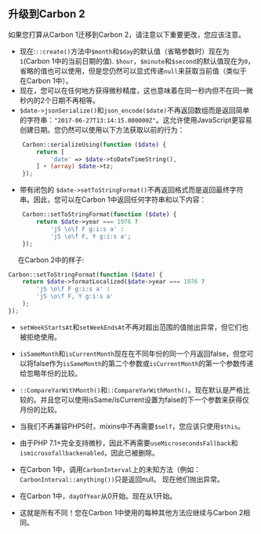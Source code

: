 ## 升级到Carbon 2

如果您打算从Carbon 1迁移到Carbon 2，请注意以下重要更改，您应该注意。

* 现在:`::create()`方法中`$month`和`$day`的默认值（省略参数时）现在为`1`(Carbon 1中的当前日期的值). `$hour`，`$minute`和`$second`的默认值现在为`0`，省略的值也可以使用，但是您仍然可以显式传递`null`来获取当前值（类似于 在Carbon 1中）。
* 现在，您可以在任何地方获得微秒精度，这也意味着在同一秒内但不在同一微秒内的2个日期不再相等。
* `$date->jsonSerialize()`和`json_encode($date)`不再返回数组而是返回简单的字符串：`"2017-06-27T13:14:15.000000Z"`。这允许使用JavaScript更容易创建日期。您仍然可以使用以下方法获取以前的行为：
```php
    Carbon::serializeUsing(function ($date) {
        return [
            'date' => $date->toDateTimeString(),
        ] + (array) $date->tz;
    });
```
* 带有闭包的 `$date->setToStringFormat()`不再返回格式而是返回最终字符串。因此，您可以在Carbon 1中返回任何字符串和以下内容：
```php
    Carbon::setToStringFormat(function ($date) {
        return $date->year === 1976 ?
            'jS \o\f F g:i:s a' :
            'jS \o\f F, Y g:i:s a';
    });
```
&nbsp;&nbsp;&nbsp;&nbsp;&nbsp;在Carbon 2中的样子:
```php
Carbon::setToStringFormat(function ($date) {
    return $date->formatLocalized($date->year === 1976 ?
        'jS \o\f F g:i:s a' :
        'jS \o\f F, Y g:i:s a'
    );
});
```
* `setWeekStartsAt`和`setWeekEndsAt`不再对超出范围的值抛出异常，但它们也被拒绝使用。

* `isSameMonth`和`isCurrentMonth`现在在不同年份的同一个月返回false，但您可以将false作为`isSameMonth`的第二个参数或`isCurrentMonth`的第一个参数传递给忽略年份的比较。
* `::CompareYarWithMonth()`和`::CompareYarWithMonth()`。现在默认是严格比较的。并且您可以使用isSame/isCurrent设置为false的下一个参数来获得仅月份的比较。
* 当我们不再兼容PHP5时，mixins中不再需要`$self`，您应该只使用`$this`。
* 由于PHP 7.1+完全支持微秒，因此不再需要`useMicrosecondsFallback`和`ismicrosofallbackenabled`，因此已被删除。
* 在Carbon 1中，调用`CarbonInterval`上的未知方法（例如：`CarbonInterval::anything())`只是返回null。 现在他们抛出异常。
* 在Carbon 1中，`dayOfYear`从0开始。现在从1开始。
* 这就是所有不同！您在Carbon 1中使用的每种其他方法应继续与Carbon 2相同。
